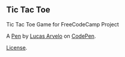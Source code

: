 Tic Tac Toe
-----------
Tic Tac Toe Game for FreeCodeCamp Project

A [Pen](https://codepen.io/lucasarvelo/pen/KRjNpY) by [Lucas Arvelo](https://codepen.io/lucasarvelo) on [CodePen](https://codepen.io).

[License](https://codepen.io/lucasarvelo/pen/KRjNpY/license).